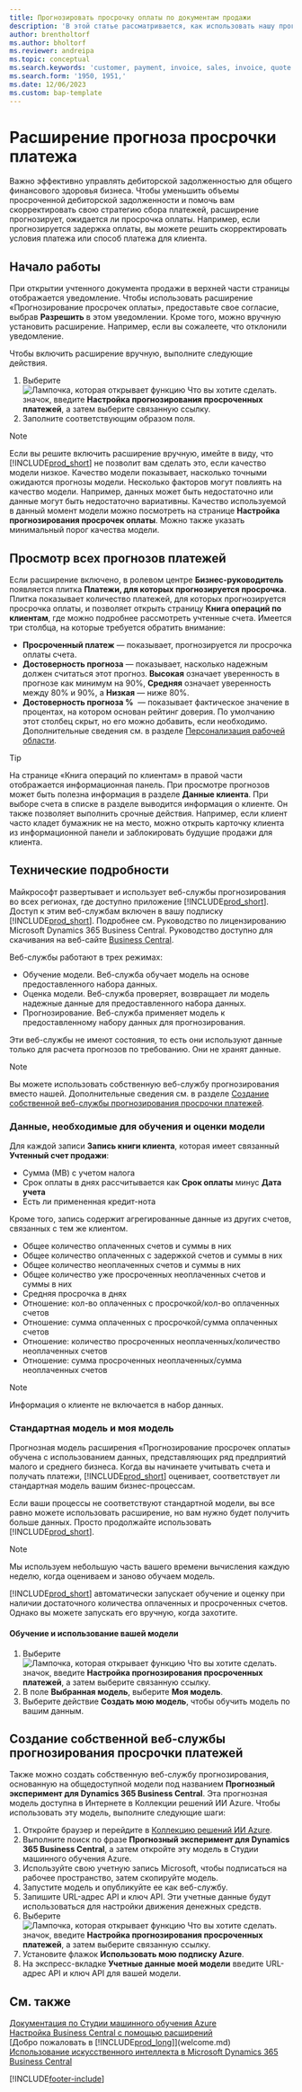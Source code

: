 ```yaml
---
title: Прогнозировать просрочку оплаты по документам продажи
description: 'В этой статье рассматривается, как использовать нашу прогнозную модель для прогнозирования того, будет ли счет будет оплачен вовремя.'
author: brentholtorf
ms.author: bholtorf
ms.reviewer: andreipa
ms.topic: conceptual
ms.search.keywords: 'customer, payment, invoice, sales, invoice, quote'
ms.search.form: '1950, 1951,'
ms.date: 12/06/2023
ms.custom: bap-template
---
```

# Расширение прогноза просрочки платежа

Важно эффективно управлять дебиторской задолженностью для общего финансового здоровья бизнеса. Чтобы уменьшить объемы просроченной дебиторской задолженности и помочь вам скорректировать свою стратегию сбора платежей, расширение прогнозирует, ожидается ли просрочка оплаты. Например, если прогнозируется задержка оплаты, вы можете решить скорректировать условия платежа или способ платежа для клиента.

## Начало работы

При открытии учтенного документа продажи в верхней части страницы отображается уведомление. Чтобы использовать расширение «Прогнозирование просрочек оплаты», предоставьте свое согласие, выбрав **Разрешить** в этом уведомлении. Кроме того, можно вручную установить расширение. Например, если вы сожалеете, что отклонили уведомление.

Чтобы включить расширение вручную, выполните следующие действия.

1. Выберите ![Лампочка, которая открывает функцию Что вы хотите сделать.](media/ui-search/search_small.png "Что вы хотите сделать") значок, введите **Настройка прогнозирования просроченных платежей**, а затем выберите связанную ссылку.  
2. Заполните соответствующим образом поля.

> [!NOTE]
> Если вы решите включить расширение вручную, имейте в виду, что [!INCLUDE[prod_short](includes/prod_short.md)] не позволит вам сделать это, если качество модели низкое. Качество модели показывает, насколько точными ожидаются прогнозы модели. Несколько факторов могут повлиять на качество модели. Например, данных может быть недостаточно или данные могут быть недостаточно вариативны. Качество используемой в данный момент модели можно посмотреть на странице **Настройка прогнозирования просрочек оплаты**. Можно также указать минимальный порог качества модели.

## Просмотр всех прогнозов платежей

Если расширение включено, в ролевом центре **Бизнес-руководитель** появляется плитка **Платежи, для которых прогнозируется просрочка**. Плитка показывает количество платежей, для которых прогнозируется просрочка оплаты, и позволяет открыть страницу **Книга операций по клиентам**, где можно подробнее рассмотреть учтенные счета. Имеется три столбца, на которые требуется обратить внимание:  

* **Просроченный платеж** — показывает, прогнозируется ли просрочка оплаты счета.
* **Достоверность прогноза** — показывает, насколько надежным должен считаться этот прогноз. **Высокая** означает уверенность в прогнозе как минимум на 90%, **Средняя** означает уверенность между 80% и 90%, а **Низкая** — ниже 80%.
* **Достоверность прогноза %**  — показывает фактическое значение в процентах, на котором основан рейтинг доверия. По умолчанию этот столбец скрыт, но его можно добавить, если необходимо. Дополнительные сведения см. в разделе [Персонализация рабочей области](ui-personalization-user.md).

> [!TIP]
> На странице «Книга операций по клиентам» в правой части отображается информационная панель. При просмотре прогнозов может быть полезна информация в разделе **Данные клиента**. При выборе счета в списке в разделе выводится информация о клиенте. Он также позволяет выполнить срочные действия. Например, если клиент часто кладет бумажник не на место, можно открыть карточку клиента из информационной панели и заблокировать будущие продажи для клиента.  

## Технические подробности

Майкрософт развертывает и использует веб-службы прогнозирования во всех регионах, где доступно приложение [!INCLUDE[prod_short](includes/prod_short.md)]. Доступ к этим веб-службам включен в вашу подписку [!INCLUDE[prod_short](includes/prod_short.md)]. Подробнее см. Руководство по лицензированию Microsoft Dynamics 365 Business Central. Руководство доступно для скачивания на веб-сайте [Business Central](https://dynamics.microsoft.com/business-central/overview/).

Веб-службы работают в трех режимах:

* Обучение модели. Веб-служба обучает модель на основе предоставленного набора данных.
* Оценка модели. Веб-служба проверяет, возвращает ли модель надежные данные для предоставленного набора данных.
* Прогнозирование. Веб-служба применяет модель к предоставленному набору данных для прогнозирования.

Эти веб-службы не имеют состояния, то есть они используют данные только для расчета прогнозов по требованию. Они не хранят данные.

> [!NOTE]  
> Вы можете использовать собственную веб-службу прогнозирования вместо нашей. Дополнительные сведения см. в разделе [Создание собственной веб-службы прогнозирования просрочки платежей](#AnchorText).

### Данные, необходимые для обучения и оценки модели

Для каждой записи **Запись книги клиента**, которая имеет связанный **Учтенный счет продажи**:

* Сумма (МВ) с учетом налога
* Срок оплаты в днях рассчитывается как **Срок оплаты** минус **Дата учета**
* Есть ли примененная кредит-нота

Кроме того, запись содержит агрегированные данные из других счетов, связанных с тем же клиентом.

- Общее количество оплаченных счетов и суммы в них
- Общее количество оплаченных с задержкой счетов и суммы в них
- Общее количество неоплаченных счетов и суммы в них
- Общее количество уже просроченных неоплаченных счетов и суммы в них
- Средняя просрочка в днях
- Отношение: кол-во оплаченных с просрочкой/кол-во оплаченных счетов
- Отношение: сумма оплаченных с просрочкой/сумма оплаченных счетов
- Отношение: количество просроченных неоплаченных/количество неоплаченных счетов
- Отношение: сумма просроченных неоплаченных/сумма неоплаченных счетов

> [!NOTE]
> Информация о клиенте не включается в набор данных.

### Стандартная модель и моя модель

Прогнозная модель расширения «Прогнозирование просрочек оплаты» обучена с использованием данных, представляющих ряд предприятий малого и среднего бизнеса. Когда вы начинаете учитывать счета и получать платежи, [!INCLUDE[prod_short](includes/prod_short.md)] оценивает, соответствует ли стандартная модель вашим бизнес-процессам.

Если ваши процессы не соответствуют стандартной модели, вы все равно можете использовать расширение, но вам нужно будет получить больше данных. Просто продолжайте использовать [!INCLUDE[prod_short](includes/prod_short.md)].

> [!NOTE]
> Мы используем небольшую часть вашего времени вычисления каждую неделю, когда оцениваем и заново обучаем модель.

[!INCLUDE[prod_short](includes/prod_short.md)] автоматически запускает обучение и оценку при наличии достаточного количества оплаченных и просроченных счетов. Однако вы можете запускать его вручную, когда захотите.

#### Обучение и использование вашей модели

1. Выберите ![Лампочка, которая открывает функцию Что вы хотите сделать.](media/ui-search/search_small.png "Что вы хотите сделать") значок, введите **Настройка прогнозирования просроченных платежей**, а затем выберите связанную ссылку.  
2. В поле **Выбранная модель**, выберите **Моя модель**.
3. Выберите действие **Создать мою модель**, чтобы обучить модель по вашим данным.  

## <a name="AnchorText"> </a>Создание собственной веб-службы прогнозирования просрочки платежей

Также можно создать собственную веб-службу прогнозирования, основанную на общедоступной модели под названием **Прогнозный эксперимент для Dynamics 365 Business Central**. Эта прогнозная модель доступна в Интернете в Коллекции решений ИИ Azure. Чтобы использовать эту модель, выполните следующие шаги:  

1. Откройте браузер и перейдите в [Коллекцию решений ИИ Azure](https://go.microsoft.com/fwlink/?linkid=2086310).  
2. Выполните поиск по фразе **Прогнозный эксперимент для Dynamics 365 Business Central**, а затем откройте эту модель в Студии машинного обучения Azure.  
3. Используйте свою учетную запись Microsoft, чтобы подписаться на рабочее пространство, затем скопируйте модель.  
4. Запустите модель и опубликуйте ее как веб-службу.  
5. Запишите URL-адрес API и ключ API. Эти учетные данные будут использоваться для настройки движения денежных средств.  
6. Выберите ![Лампочка, которая открывает функцию Что вы хотите сделать.](media/ui-search/search_small.png "Что вы хотите сделать") значок, введите **Настройка прогнозирования просроченных платежей**, а затем выберите связанную ссылку.  
7. Установите флажок **Использовать мою подписку Azure**.
8. На экспресс-вкладке **Учетные данные моей модели** введите URL-адрес API и ключ API для вашей модели.  

## См. также

[Документация по Студии машинного обучения Azure](/azure/machine-learning/classic/)  
[Настройка Business Central с помощью расширений](ui-extensions.md)  
[Добро пожаловать в [!INCLUDE[prod_long](includes/prod_long.md)]](welcome.md)  
[Использование искусственного интеллекта в Microsoft Dynamics 365 Business Central](/training/paths/use-artificial-intelligence/)  

[!INCLUDE[footer-include](includes/footer-banner.md)]
